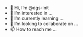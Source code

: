 - 👋 Hi, I’m @dgs-init
- 👀 I’m interested in ...
- 🌱 I’m currently learning ...
- 💞️ I’m looking to collaborate on ...
- 📫 How to reach me ...

<!---
dgs-init/dgs-init is a ✨ special ✨ repository because its `README.md` (this file) appears on your GitHub profile.
You can click the Preview link to take a look at your changes.
--->
